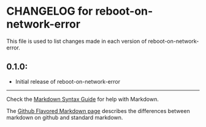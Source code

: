 # CHANGELOG for reboot-on-network-error

This file is used to list changes made in each version of reboot-on-network-error.

## 0.1.0:

* Initial release of reboot-on-network-error

- - -
Check the [Markdown Syntax Guide](http://daringfireball.net/projects/markdown/syntax) for help with Markdown.

The [Github Flavored Markdown page](http://github.github.com/github-flavored-markdown/) describes the differences between markdown on github and standard markdown.
